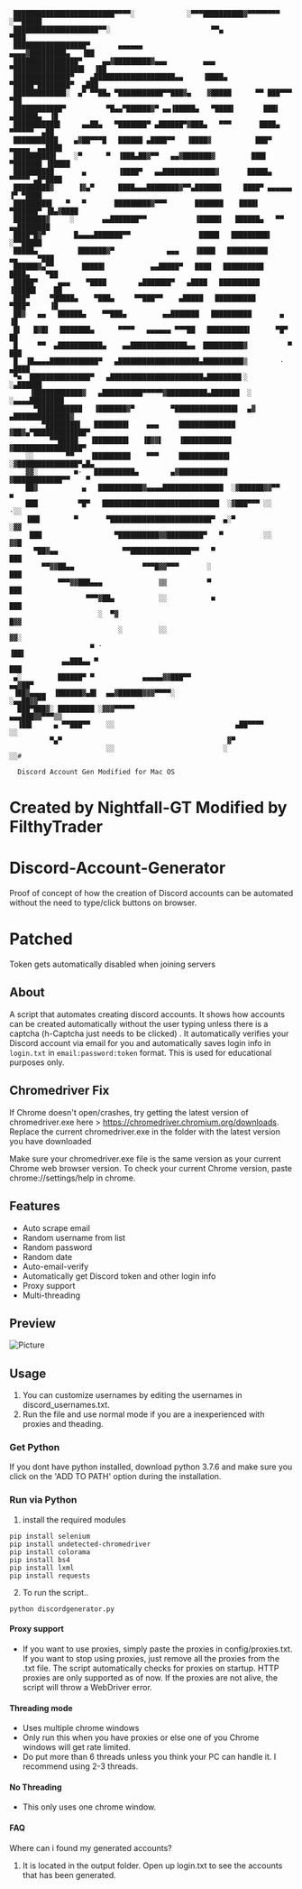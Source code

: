 

     █████████████████████████▀▀▀▀░             ░▀▀▀██████████▓▀▀▀▀▀▀▀▀     ░▀▀█████
     █████████████████████▀▀░                         ▀▀▄                       ▀███
     ██████████████████▀       ▄▄▄▄▄▄                          ▄▄▄▄▓█████████▄   ▐██
     ████████████████▀     ▄▄▓█████████▓▄▄▄         ▄▄▄     ▀█████████████████▌  ▐██
     ██████████████▀    ▄████████████████████▄▄     ▐████▄    ▀█████▀████████▀  ▄███
     █████████████░  ▄▀ ▀▀██▄ ▀███████████▀▀███▓▄    ▓█████      ▀▀ ███▀▀▀       ▀██
     ████████████▀          ▀█▄▄▀██████▓▀ ▄▄▐█████▄   ▀████▌       ███▌ ▄██████▄  ▐█
     ███████████▌     ▄▄██▄   ▀███████▀ ▄██████▀▓███▄   ▀▀▀       ████▄  ▀▀▀▀▀▀  ▄██
     ███████████    ▄▓██▀▀▀█   ██████ ▄████▀▀   ▐████▓           ███▀  ▄▄▄▄▄  ▄▄████
     ██████████▌    ░▀      ▀  ▐███▄██▓▀▀   ▄▄▓███████▓         ███▌ ▀███████ ▐█████
     ██████████       ▄        ▐████▀   ▄▄█████████████▓       █████▄  ▀▀▀▀▀ ▄█▀████
     █████████▓      ▐▓▄▀      ████▄▄▄████████▓▀▀▄██████▌     ████▀ ▄▄▄▄▄▄  ▐▀ ▀████
     █████████▌   ▀   ▀       █████████▓▀▀▀       ███████    ████▌ ▀██████▀ ▐█▄▓████
     ████████▓     ░       ▄▄███████▀▀            ▐█████▌   ██████▄   ▀▀  ▄▄████████
     ████▀█▓▀       █▄▄▄▄███████▀▀                 █████   █████████▌       ░▀▀█████
     █████▄          ███████▓▀             ▄▄▄    ▐████   ██████████     ▄▄     ▀███
     ██████▓▄▀▀       █████▌           ▄▄█████▀   ████   ██████████     ████▄    ▀██
     █████▀     ▄▄▄    ▀████        ▄███████▀   ▄████   ██████████     ▐█████▌    ██
     ███▀     ▀█████▄    ▀███▄     ▀▀███▀▀    ▄█████   ██████████       ▀███▀     ▐█
     ██▓   ▄▄   ██████▄    ▀▀███▄         ▄▄███████   ██████████       ▄          ▐█
     █▌   █▓█▌  ▐███████▄      ▀▀▀▀   ▄▄▄▄▄▄ ▀▀▀██   ██████████▌      ▀█▀         ██
     █     ▀▀  ▄███████████▄    ▄▄██████████████▄▄  ██████████▓          ▀       ███
     █  ▐█▄▄▄▄████████████▀   ▄████████████████████▄██████████▒        ·       ▄████
     ▀■  ███████████████▀   ▄███████████████████████▄████████▌░             ░▄██████
         ▐████████████▓   ▄██████████▀▀▀▀▀▓██████████▄███████  ░      ░▄▄▄▄████████▌
          ▀███████████   ▐███████▓▀         ▀███████████████▌  ▄▓  ▄██████████████▓
            ▀████████▌   ████████▌    ▄▄▄     ██████████████  ▓██▓▄▀█████████████▀
              ▀▀█████   ▐████████▌   ▐█▓▓▌    ▐████████████  ▓█████████████████▀
        ░░        ▀▀    ▐█████████    ▀▀▀     ████████████▌ ░▓███████████████▀▄█▄
        ▓▓░         ■·   ██████████▄        ▄▓████████████  ▓████████████▀▀    ▀
        ██▓           ▄   ███████████▓▄▄▄▄███████████████  ░▓██████▓▓▀▀         ■
        ███          ▀█▀   █████████████████████████████  ░▓███▀▀▀ ░░          ·░░
        ▐██▌        ▀       ▀█████████████████████████▀  ▄░▀                   ░▓▓
         ███                  ▀██████████▓▓█████████▀   ▀          ░░          ▓▓█
          ▀██▓▄▄                ▀▀███████████████▀▀   ▀                        ███
            ▀▀▓▓██▄▄                 ▀▀▀█▓▓▀▀▀       ░                         ███
                ▀▀▀▓▓███▄▄▄              ▒▒          ▀                         ███
                       ▀▀▀▓██▄           ░░           ■                        ███
                          ░  ▀▓                                                █▓▓
                               ░         ░░                                    ▓▓░
                        ■ ·                                                   ▐██▌
                 ▄▄███▄▄ ▀                                                    ███
     ▄░         ██████▀ ▀            ▄▄▄▄▄▓▓███▀▀                          ▄▄▓██▀
     ▐██▓▄▄▄▄  ▐██████▓▄█▌  ▄▄▓██████▓▓▓▀▀▀▀░                        ░▄▄██▓▓▀▀
      ███▀███▓░ █████████ ░▓▓▓▀▀▀▀▀                            ▄▄▄███▓▓▀▀▀▒▒
      ▐██▌     ▄ ▀▀███▀▀    ░░                              ▄██▀▀▀▀       ░░
              ▀▄▀                                         ▓▀
                            ░░                           ░               ░░#

	  Discord Account Gen Modified for Mac OS
#		
#     Created by Nightfall-GT Modified by FilthyTrader
#
#     
#      

# Discord-Account-Generator
Proof of concept of how the creation of Discord accounts can be automated without the need to type/click buttons on browser.

# Patched
Token gets automatically disabled when joining servers

## About
A script that automates creating discord accounts. It shows how accounts can be created automatically without the user typing unless there is a captcha (h-Captcha just needs to be clicked) . It automatically verifies your Discord account via email for you and automatically saves login info in `login.txt` in `email:password:token` format. This is used for educational purposes only.

## Chromedriver Fix
If Chrome doesn't open/crashes, try getting the latest version of chromedriver.exe here > https://chromedriver.chromium.org/downloads. Replace the current chromedriver.exe in the folder with the latest version you have downloaded

Make sure your chromedriver.exe file is the same version as your current Chrome web browser version. To check your current Chrome version,
paste chrome://settings/help in chrome.

## Features
- Auto scrape email
- Random username from list
- Random password
- Random date
- Auto-email-verify
- Automatically get Discord token and other login info
- Proxy support
- Multi-threading

## Preview
![Picture](https://i.ibb.co/SvsPwrD/Screenshot-525.png)

## Usage
1. You can customize usernames by editing the usernames in discord_usernames.txt.
2. Run the file and use normal mode if you are a inexperienced with proxies and theading.

### Get Python
If you dont have python installed, download python 3.7.6
and make sure you click on the 'ADD TO PATH' option during
the installation.

### Run via Python
1. install the required modules
```
pip install selenium
pip install undetected-chromedriver
pip install colorama
pip install bs4
pip install lxml
pip install requests
```

2. To run the script..
```
python discordgenerator.py
```

#### Proxy support
- If you want to use proxies, simply paste the proxies in config/proxies.txt.  If you want to stop using proxies, just remove all the proxies from the .txt file. The script automatically checks for proxies on startup. HTTP proxies are only supported as of now. If the proxies are not alive, the script will throw a WebDriver error.

#### Threading mode 
- Uses multiple chrome windows
- Only run this when you have proxies or else one of you Chrome windows will get rate limited.
- Do put more than 6 threads unless you think your PC can handle it. I recommend using 2-3 threads.

#### No Threading
- This only uses one chrome window. 

#### FAQ
Where can i found my generated accounts?

1. It is located in the output folder. Open up login.txt to see the accounts 
that has been generated.

